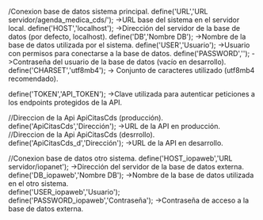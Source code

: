   /Conexion base de datos sistema principal.
  define('URL','URL servidor/agenda_medica_cds/');  ->URL base del sistema en el servidor local.
  define('HOST','localhost'); ->Dirección del servidor de la base de datos (por defecto, localhost).
  define('DB','Nombre DB');   ->Nombre de la base de datos utilizada por el sistema.
  define('USER','Usuario');   ->Usuario con permisos para conectarse a la base de datos.
  define('PASSWORD','');      ->Contraseña del usuario de la base de datos (vacío en desarrollo). 
  define('CHARSET','utf8mb4'); -> Conjunto de caracteres utilizado (utf8mb4 recomendado).
  
  define('TOKEN','API_TOKEN'); ->Clave utilizada para autenticar peticiones a los endpoints protegidos de la API.
  
  //Direccion de la Api ApiCitasCds (producción).
  define('ApiCitasCds','Dirección'); ->URL de la API en producción.
  //Direccion de la Api ApiCitasCds (desrrollo).
  define('ApiCitasCds_d','Dirección'); ->URL de la API en desarrollo.
  
  //Conexion base de datos otro sistema.
  define('HOST_iopaweb','URL servidor/iopanet'); ->Dirección del servidor de la base de datos externa.
  define('DB_iopaweb','Nombre DB'); ->Nombre de la base de datos utilizada en el otro sistema.   
  define('USER_iopaweb','Usuario'); 
  define('PASSWORD_iopaweb','Contraseña'); ->Contraseña de acceso a la base de datos externa.
